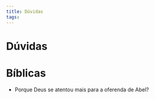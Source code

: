 ```yaml
---
title: Dúvidas
tags: 
---
```

# Dúvidas
# Bíblicas
- Porque Deus se atentou mais para a oferenda de Abel?